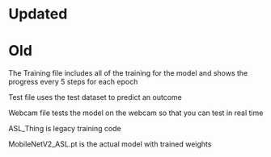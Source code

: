# Updated




# Old
The Training file includes all of the training for the model and shows the progress every 5 steps for each epoch

Test file uses the test dataset to predict an outcome

Webcam file tests the model on the webcam so that you can test in real time

ASL_Thing is legacy training code


MobileNetV2_ASL.pt is the actual model with trained weights

